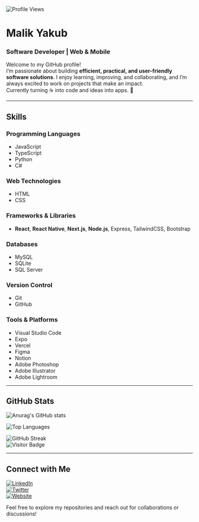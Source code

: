![Profile Views](https://komarev.com/ghpvc/?username=malikyakub)


# Malik Yakub
### Software Developer | Web & Mobile

Welcome to my GitHub profile!  
I’m passionate about building **efficient, practical, and user-friendly software solutions**. I enjoy learning, improving, and collaborating, and I’m always excited to work on projects that make an impact.  
Currently turning ☕ into code and ideas into apps. 🚀

---

## Skills

### Programming Languages
- JavaScript
- TypeScript
- Python
- C#

### Web Technologies
- HTML
- CSS

### Frameworks & Libraries
- **React**, **React Native**, **Next.js**, **Node.js**, Express, TailwindCSS, Bootstrap

### Databases
- MySQL
- SQLite
- SQL Server

### Version Control
- Git
- GitHub

### Tools & Platforms
- Visual Studio Code
- Expo
- Vercel
- Figma
- Notion
- Adobe Photoshop
- Adobe Illustrator
- Adobe Lightroom

---

## GitHub Stats

![Anurag's GitHub stats](https://github-readme-stats.vercel.app/api?username=malikyakub&show_icons=true&theme=radical)

![Top Languages](https://github-readme-stats.vercel.app/api/top-langs/?username=malikyakub&layout=compact&theme=radical)

![GitHub Streak](https://github-readme-streak-stats.herokuapp.com/?user=malikyakub&theme=radical)  
![Visitor Badge](https://visitor-badge.laobi.icu/badge?page_id=malikyakub.malikyakub)

---

## Connect with Me

[![LinkedIn](https://img.shields.io/badge/LinkedIn-Malik%20Yakub-blue)](https://www.linkedin.com/in/malik-yakub-75778a324)  
[![Twitter](https://img.shields.io/badge/Twitter-%40malikyakub-1DA1F2)](https://x.com/malikyakub55777)  
[![Website](https://img.shields.io/badge/Website-mk--yakub.netlify.app-brightgreen)](https://mk-yakub.netlify.app)

Feel free to explore my repositories and reach out for collaborations or discussions!  

